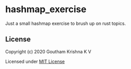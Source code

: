 # hashmap_exercise

Just a small hashmap exercise to brush up on rust topics.

## License

Copyright (c) 2020 Goutham Krishna K V

Licensed under [MIT License](LICENSE)